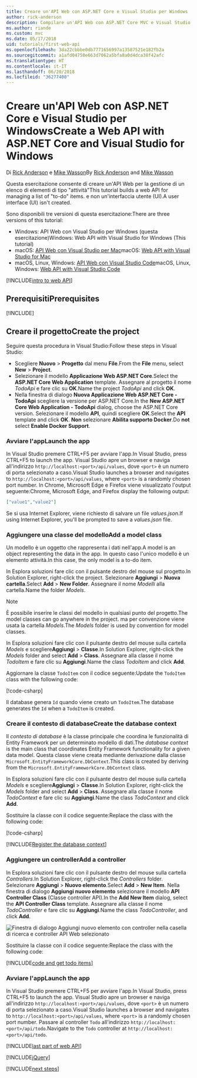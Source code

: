 ```yaml
---
title: Creare un'API Web con ASP.NET Core e Visual Studio per Windows
author: rick-anderson
description: Compilare un'API Web con ASP.NET Core MVC e Visual Studio per Windows
ms.author: riande
ms.custom: mvc
ms.date: 05/17/2018
uid: tutorials/first-web-api
ms.openlocfilehash: 3da22cbbbe0db7771656997a13587521e182fb2a
ms.sourcegitcommit: a1afd04758e663d7062a5bfa8a0d4dca38f42afc
ms.translationtype: HT
ms.contentlocale: it-IT
ms.lasthandoff: 06/20/2018
ms.locfileid: "36277400"
---
```

# <a name="create-a-web-api-with-aspnet-core-and-visual-studio-for-windows"></a><span data-ttu-id="5c351-103">Creare un'API Web con ASP.NET Core e Visual Studio per Windows</span><span class="sxs-lookup"><span data-stu-id="5c351-103">Create a Web API with ASP.NET Core and Visual Studio for Windows</span></span>

<span data-ttu-id="5c351-104">Di [Rick Anderson](https://twitter.com/RickAndMSFT) e [Mike Wasson](https://github.com/mikewasson)</span><span class="sxs-lookup"><span data-stu-id="5c351-104">By [Rick Anderson](https://twitter.com/RickAndMSFT) and [Mike Wasson](https://github.com/mikewasson)</span></span>

<span data-ttu-id="5c351-105">Questa esercitazione consente di creare un'API Web per la gestione di un elenco di elementi di tipo "attività"</span><span class="sxs-lookup"><span data-stu-id="5c351-105">This tutorial builds a web API for managing a list of "to-do" items.</span></span> <span data-ttu-id="5c351-106">e non un'interfaccia utente (UI).</span><span class="sxs-lookup"><span data-stu-id="5c351-106">A user interface (UI) isn't created.</span></span>

<span data-ttu-id="5c351-107">Sono disponibili tre versioni di questa esercitazione:</span><span class="sxs-lookup"><span data-stu-id="5c351-107">There are three versions of this tutorial:</span></span>

* <span data-ttu-id="5c351-108">Windows: API Web con Visual Studio per Windows (questa esercitazione)</span><span class="sxs-lookup"><span data-stu-id="5c351-108">Windows: Web API with Visual Studio for Windows (This tutorial)</span></span>
* <span data-ttu-id="5c351-109">macOS: [API Web con Visual Studio per Mac](xref:tutorials/first-web-api-mac)</span><span class="sxs-lookup"><span data-stu-id="5c351-109">macOS: [Web API with Visual Studio for Mac](xref:tutorials/first-web-api-mac)</span></span>
* <span data-ttu-id="5c351-110">macOS, Linux, Windows: [API Web con Visual Studio Code](xref:tutorials/web-api-vsc)</span><span class="sxs-lookup"><span data-stu-id="5c351-110">macOS, Linux, Windows: [Web API with Visual Studio Code](xref:tutorials/web-api-vsc)</span></span>

<!-- WARNING: The code AND images in this doc are used by uid: tutorials/web-api-vsc, tutorials/first-web-api-mac and tutorials/first-web-api. If you change any code/images in this tutorial, update uid: tutorials/web-api-vsc -->

[!INCLUDE[intro to web API](../includes/webApi/intro.md)]

## <a name="prerequisites"></a><span data-ttu-id="5c351-111">Prerequisiti</span><span class="sxs-lookup"><span data-stu-id="5c351-111">Prerequisites</span></span>

[!INCLUDE[](~/includes/net-core-prereqs-windows.md)]

## <a name="create-the-project"></a><span data-ttu-id="5c351-112">Creare il progetto</span><span class="sxs-lookup"><span data-stu-id="5c351-112">Create the project</span></span>

<span data-ttu-id="5c351-113">Seguire questa procedura in Visual Studio:</span><span class="sxs-lookup"><span data-stu-id="5c351-113">Follow these steps in Visual Studio:</span></span>

* <span data-ttu-id="5c351-114">Scegliere **Nuovo** > **Progetto** dal menu **File**.</span><span class="sxs-lookup"><span data-stu-id="5c351-114">From the **File** menu, select **New** > **Project**.</span></span>
* <span data-ttu-id="5c351-115">Selezionare il modello **Applicazione Web ASP.NET Core**.</span><span class="sxs-lookup"><span data-stu-id="5c351-115">Select the **ASP.NET Core Web Application** template.</span></span> <span data-ttu-id="5c351-116">Assegnare al progetto il nome *TodoApi* e fare clic su **OK**.</span><span class="sxs-lookup"><span data-stu-id="5c351-116">Name the project *TodoApi* and click **OK**.</span></span>
* <span data-ttu-id="5c351-117">Nella finestra di dialogo **Nuova Applicazione Web ASP.NET Core - TodoApi** scegliere la versione per ASP.NET Core.</span><span class="sxs-lookup"><span data-stu-id="5c351-117">In the **New ASP.NET Core Web Application - TodoApi** dialog, choose the ASP.NET Core version.</span></span> <span data-ttu-id="5c351-118">Selezionare il modello **API**, quindi scegliere **OK**.</span><span class="sxs-lookup"><span data-stu-id="5c351-118">Select the **API** template and click **OK**.</span></span> <span data-ttu-id="5c351-119">**Non** selezionare **Abilita supporto Docker**.</span><span class="sxs-lookup"><span data-stu-id="5c351-119">Do **not** select **Enable Docker Support**.</span></span>

### <a name="launch-the-app"></a><span data-ttu-id="5c351-120">Avviare l'app</span><span class="sxs-lookup"><span data-stu-id="5c351-120">Launch the app</span></span>

<span data-ttu-id="5c351-121">In Visual Studio premere CTRL+F5 per avviare l'app.</span><span class="sxs-lookup"><span data-stu-id="5c351-121">In Visual Studio, press CTRL+F5 to launch the app.</span></span> <span data-ttu-id="5c351-122">Visual Studio apre un browser e naviga all'indirizzo `http://localhost:<port>/api/values`, dove `<port>` è un numero di porta selezionato a caso.</span><span class="sxs-lookup"><span data-stu-id="5c351-122">Visual Studio launches a browser and navigates to `http://localhost:<port>/api/values`, where `<port>` is a randomly chosen port number.</span></span> <span data-ttu-id="5c351-123">In Chrome, Microsoft Edge e Firefox viene visualizzato l'output seguente:</span><span class="sxs-lookup"><span data-stu-id="5c351-123">Chrome, Microsoft Edge, and Firefox display the following output:</span></span>

```json
["value1","value2"]
```

<span data-ttu-id="5c351-124">Se si usa Internet Explorer, viene richiesto di salvare un file *values.json*.</span><span class="sxs-lookup"><span data-stu-id="5c351-124">If using Internet Explorer, you'll be prompted to save a *values.json* file.</span></span>

### <a name="add-a-model-class"></a><span data-ttu-id="5c351-125">Aggiungere una classe del modello</span><span class="sxs-lookup"><span data-stu-id="5c351-125">Add a model class</span></span>

<span data-ttu-id="5c351-126">Un modello è un oggetto che rappresenta i dati nell'app.</span><span class="sxs-lookup"><span data-stu-id="5c351-126">A model is an object representing the data in the app.</span></span> <span data-ttu-id="5c351-127">In questo caso l'unico modello è un elemento attività.</span><span class="sxs-lookup"><span data-stu-id="5c351-127">In this case, the only model is a to-do item.</span></span>

<span data-ttu-id="5c351-128">In Esplora soluzioni fare clic con il pulsante destro del mouse sul progetto.</span><span class="sxs-lookup"><span data-stu-id="5c351-128">In Solution Explorer, right-click the project.</span></span> <span data-ttu-id="5c351-129">Selezionare **Aggiungi** > **Nuova cartella**.</span><span class="sxs-lookup"><span data-stu-id="5c351-129">Select **Add** > **New Folder**.</span></span> <span data-ttu-id="5c351-130">Assegnare il nome *Modelli* alla cartella.</span><span class="sxs-lookup"><span data-stu-id="5c351-130">Name the folder *Models*.</span></span>

> [!NOTE]
> <span data-ttu-id="5c351-131">È possibile inserire le classi del modello in qualsiasi punto del progetto.</span><span class="sxs-lookup"><span data-stu-id="5c351-131">The model classes can go anywhere in the project.</span></span> <span data-ttu-id="5c351-132">ma per convenzione viene usata la cartella *Models*.</span><span class="sxs-lookup"><span data-stu-id="5c351-132">The *Models* folder is used by convention for model classes.</span></span>

<span data-ttu-id="5c351-133">In Esplora soluzioni fare clic con il pulsante destro del mouse sulla cartella *Models* e scegliere**Aggiungi** > **Classe**.</span><span class="sxs-lookup"><span data-stu-id="5c351-133">In Solution Explorer, right-click the *Models* folder and select **Add** > **Class**.</span></span> <span data-ttu-id="5c351-134">Assegnare alla classe il nome *TodoItem* e fare clic su **Aggiungi**.</span><span class="sxs-lookup"><span data-stu-id="5c351-134">Name the class *TodoItem* and click **Add**.</span></span>

<span data-ttu-id="5c351-135">Aggiornare la classe `TodoItem` con il codice seguente:</span><span class="sxs-lookup"><span data-stu-id="5c351-135">Update the `TodoItem` class with the following code:</span></span>

[!code-csharp[](first-web-api/samples/2.0/TodoApi/Models/TodoItem.cs)]

<span data-ttu-id="5c351-136">Il database genera `Id` quando viene creato un `TodoItem`.</span><span class="sxs-lookup"><span data-stu-id="5c351-136">The database generates the `Id` when a `TodoItem` is created.</span></span>

### <a name="create-the-database-context"></a><span data-ttu-id="5c351-137">Creare il contesto di database</span><span class="sxs-lookup"><span data-stu-id="5c351-137">Create the database context</span></span>

<span data-ttu-id="5c351-138">Il *contesto di database* è la classe principale che coordina le funzionalità di Entity Framework per un determinato modello di dati.</span><span class="sxs-lookup"><span data-stu-id="5c351-138">The *database context* is the main class that coordinates Entity Framework functionality for a given data model.</span></span> <span data-ttu-id="5c351-139">Questa classe viene creata mediante derivazione dalla classe `Microsoft.EntityFrameworkCore.DbContext`.</span><span class="sxs-lookup"><span data-stu-id="5c351-139">This class is created by deriving from the `Microsoft.EntityFrameworkCore.DbContext` class.</span></span>

<span data-ttu-id="5c351-140">In Esplora soluzioni fare clic con il pulsante destro del mouse sulla cartella *Models* e scegliere**Aggiungi** > **Classe**.</span><span class="sxs-lookup"><span data-stu-id="5c351-140">In Solution Explorer, right-click the *Models* folder and select **Add** > **Class**.</span></span> <span data-ttu-id="5c351-141">Assegnare alla classe il nome *TodoContext* e fare clic su **Aggiungi**.</span><span class="sxs-lookup"><span data-stu-id="5c351-141">Name the class *TodoContext* and click **Add**.</span></span>

<span data-ttu-id="5c351-142">Sostituire la classe con il codice seguente:</span><span class="sxs-lookup"><span data-stu-id="5c351-142">Replace the class with the following code:</span></span>

[!code-csharp[](first-web-api/samples/2.0/TodoApi/Models/TodoContext.cs)]

[!INCLUDE[Register the database context](../includes/webApi/register_dbContext.md)]

### <a name="add-a-controller"></a><span data-ttu-id="5c351-143">Aggiungere un controller</span><span class="sxs-lookup"><span data-stu-id="5c351-143">Add a controller</span></span>

<span data-ttu-id="5c351-144">In Esplora soluzioni fare clic con il pulsante destro del mouse sulla cartella *Controllers*.</span><span class="sxs-lookup"><span data-stu-id="5c351-144">In Solution Explorer, right-click the *Controllers* folder.</span></span> <span data-ttu-id="5c351-145">Selezionare **Aggiungi** > **Nuovo elemento**.</span><span class="sxs-lookup"><span data-stu-id="5c351-145">Select **Add** > **New Item**.</span></span> <span data-ttu-id="5c351-146">Nella finestra di dialogo **Aggiungi nuovo elemento** selezionare il modello **API Controller Class** (Classe controller API).</span><span class="sxs-lookup"><span data-stu-id="5c351-146">In the **Add New Item** dialog, select the **API Controller Class** template.</span></span> <span data-ttu-id="5c351-147">Assegnare alla classe il nome *TodoController* e fare clic su **Aggiungi**.</span><span class="sxs-lookup"><span data-stu-id="5c351-147">Name the class *TodoController*, and click **Add**.</span></span>

![Finestra di dialogo Aggiungi nuovo elemento con controller nella casella di ricerca e controller API Web selezionato](first-web-api/_static/new_controller.png)

<span data-ttu-id="5c351-149">Sostituire la classe con il codice seguente:</span><span class="sxs-lookup"><span data-stu-id="5c351-149">Replace the class with the following code:</span></span>

[!INCLUDE[code and get todo items](../includes/webApi/getTodoItems.md)]

### <a name="launch-the-app"></a><span data-ttu-id="5c351-150">Avviare l'app</span><span class="sxs-lookup"><span data-stu-id="5c351-150">Launch the app</span></span>

<span data-ttu-id="5c351-151">In Visual Studio premere CTRL+F5 per avviare l'app.</span><span class="sxs-lookup"><span data-stu-id="5c351-151">In Visual Studio, press CTRL+F5 to launch the app.</span></span> <span data-ttu-id="5c351-152">Visual Studio apre un browser e naviga all'indirizzo `http://localhost:<port>/api/values`, dove `<port>` è un numero di porta selezionato a caso.</span><span class="sxs-lookup"><span data-stu-id="5c351-152">Visual Studio launches a browser and navigates to `http://localhost:<port>/api/values`, where `<port>` is a randomly chosen port number.</span></span> <span data-ttu-id="5c351-153">Passare al controller `Todo` all'indirizzo `http://localhost:<port>/api/todo`.</span><span class="sxs-lookup"><span data-stu-id="5c351-153">Navigate to the `Todo` controller at `http://localhost:<port>/api/todo`.</span></span>

[!INCLUDE[last part of web API](../includes/webApi/end.md)]

[!INCLUDE[jQuery](../includes/webApi/add-jquery.md)]

[!INCLUDE[next steps](../includes/webApi/next.md)]
